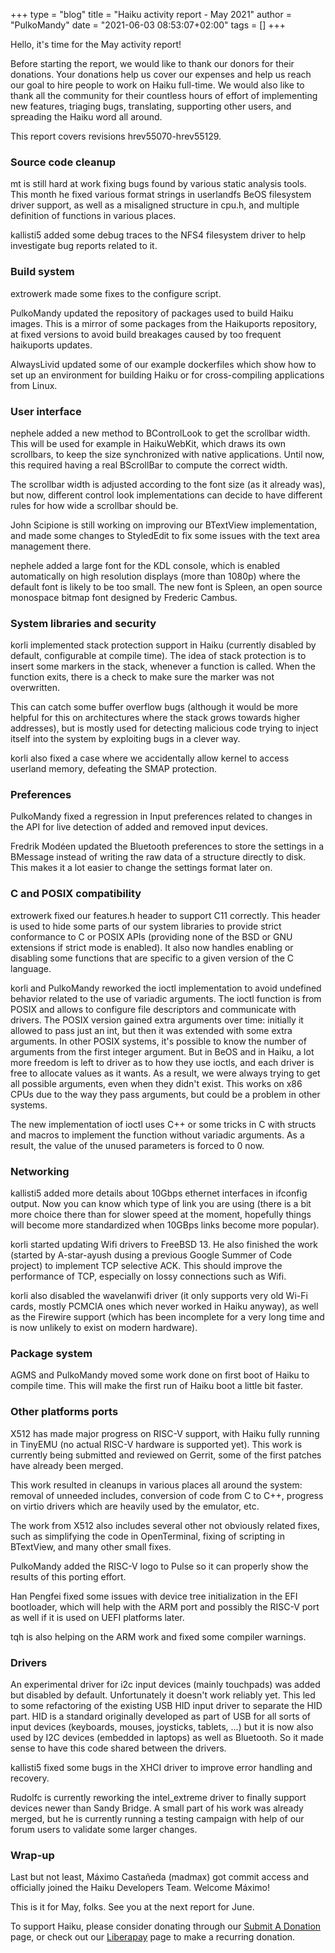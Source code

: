 +++
type = "blog"
title = "Haiku activity report - May 2021"
author = "PulkoMandy"
date = "2021-06-03 08:53:07+02:00"
tags = []
+++

Hello, it's time for the May activity report!

Before starting the report, we would like to thank our donors for their donations. Your donations help us cover our expenses and help us reach our goal to hire people to work on Haiku full-time. We would also like to thank all the community for their countless hours of effort of implementing new features, triaging bugs, translating, supporting other users, and spreading the Haiku word all around.

This report covers revisions hrev55070-hrev55129.

<h3>Source code cleanup</h3>

mt is still hard at work fixing bugs found by various static analysis tools.
This month he fixed various format strings in userlandfs BeOS filesystem driver support, as well as a misaligned structure in cpu.h, and multiple definition of functions in various places.

kallisti5 added some debug traces to the NFS4 filesystem driver to help investigate bug reports related to it.

<h3>Build system</h3>

extrowerk made some fixes to the configure script.

PulkoMandy updated the repository of packages used to build Haiku images. This is a mirror of some packages from the Haikuports repository, at fixed versions to avoid build breakages caused by too frequent haikuports updates.

AlwaysLivid updated some of our example dockerfiles which show how to set up an environment for building Haiku or for cross-compiling applications from Linux.

<h3>User interface</h3>

nephele added a new method to BControlLook to get the scrollbar width. This will be used for example in HaikuWebKit, which draws its own scrollbars, to keep the size synchronized with native applications. Until now, this required having a real BScrollBar to compute the correct width.

The scrollbar width is adjusted according to the font size (as it already was), but now, different control look implementations can decide to have different rules for how wide a scrollbar should be.

John Scipione is still working on improving our BTextView implementation, and made some changes to StyledEdit to fix some issues with the text area management there.

nephele added a large font for the KDL console, which is enabled automatically on high resolution displays (more than 1080p) where the default font is likely to be too small. The new font is Spleen, an open source monospace bitmap font designed by Frederic Cambus.

<h3>System libraries and security</h3>

korli implemented stack protection support in Haiku (currently disabled by default, configurable at compile time). The idea of stack protection is to insert some markers in the stack, whenever a function is called. When the function exits, there is a check to make sure the marker was not overwritten.

This can catch some buffer overflow bugs (although it would be more helpful for this on architectures where the stack grows towards higher addresses), but is mostly used for detecting malicious code trying to inject itself into the system by exploiting bugs in a clever way.

korli also fixed a case where we accidentally allow kernel to access userland memory, defeating the SMAP protection.

<h3>Preferences</h3>

PulkoMandy fixed a regression in Input preferences related to changes in the API for live detection of added and removed input devices.

Fredrik Modéen updated the Bluetooth preferences to store the settings in a BMessage instead of writing the raw data of a structure directly to disk. This makes it a lot easier to change the settings format later on.

<h3>C and POSIX compatibility</h3>

extrowerk fixed our features.h header to support C11 correctly. This header is used to hide some parts of our system libraries to provide strict conformance to C or POSIX APIs (providing none of the BSD or GNU extensions if strict mode is enabled). It also now handles enabling or disabling some functions that are specific to a given version of the C language.

korli and PulkoMandy reworked the ioctl implementation to avoid undefined behavior related to the use of variadic arguments. The ioctl function is from POSIX and allows to configure file descriptors and communicate with drivers. The POSIX version gained extra arguments over time: initially it allowed to pass just an int, but then it was extended with some extra arguments. In other POSIX systems, it's possible to know the number of arguments from the first integer argument. But in BeOS and in Haiku, a lot more freedom is left to driver as to how they use ioctls, and each driver is free to allocate values as it wants. As a result, we were always trying to get all possible arguments, even when they didn't exist. This works on x86 CPUs due to the way they pass arguments, but could be a problem in other systems.

The new implementation of ioctl uses C++ or some tricks in C with structs and macros to implement the function without variadic arguments. As a result, the value of the unused parameters is forced to 0 now.

<h3>Networking</h3>

kallisti5 added more details about 10Gbps ethernet interfaces in ifconfig output. Now you can know which type of link you are using (there is a bit more choice there than for slower speed at the moment, hopefully things will become more standardized when 10GBps links become more popular).

korli started updating Wifi drivers to FreeBSD 13. He also finished the work (started by A-star-ayush dusing a previous Google Summer of Code project) to implement TCP selective ACK. This should improve the performance of TCP, especially on lossy connections such as Wifi.

korli also disabled the wavelanwifi driver (it only supports very old Wi-Fi cards, mostly PCMCIA ones which never worked in Haiku anyway), as well as the Firewire support (which has been incomplete for a very long time and is now unlikely to exist on modern hardware).

<h3>Package system</h3>

AGMS and PulkoMandy moved some work done on first boot of Haiku to compile time. This will make the first run of Haiku boot a little bit faster.

<h3>Other platforms ports</h3>

X512 has made major progress on RISC-V support, with Haiku fully running in TinyEMU (no actual RISC-V hardware is supported yet). This work is currently being submitted and reviewed on Gerrit, some of the first patches have already been merged.

This work resulted in cleanups in various places all around the system: removal of unneeded includes, conversion of code from C to C++, progress on virtio drivers which are heavily used by the emulator, etc.

The work from X512 also includes several other not obviously related fixes, such as simplifying the code in OpenTerminal, fixing of scripting in BTextView, and many other small fixes.

PulkoMandy added the RISC-V logo to Pulse so it can properly show the results of this porting effort.

Han Pengfei fixed some issues with device tree initialization in the EFI bootloader, which will help with the ARM port and possibly the RISC-V port as well if it is used on UEFI platforms later.

tqh is also helping on the ARM work and fixed some compiler warnings.

<h3>Drivers</h3>

An experimental driver for i2c input devices (mainly touchpads) was added but disabled by default. Unfortunately it doesn't work reliably yet. This led to some refactoring of the existing USB HID input driver to separate the HID part. HID is a standard originally developed as part of USB for all sorts of input devices (keyboards, mouses, joysticks, tablets, ...) but it is now also used by I2C devices (embedded in laptops) as well as Bluetooth. So it made sense to have this code shared between the drivers.

kallisti5 fixed some bugs in the XHCI driver to improve error handling and recovery.

Rudolfc is currently reworking the intel_extreme driver to finally support devices newer than Sandy Bridge. A small part of his work was already merged, but he is currently running a testing campaign with help of our forum users to validate some larger changes.

<h3>Wrap-up</h3>

Last but not least, Máximo Castañeda (madmax) got commit access and officially joined the Haiku Developers Team. Welcome Máximo!

This is it for May, folks. See you at the next report for June.

To support Haiku, please consider donating through our <a href="https://www.haiku-inc.org/donate/">Submit A Donation</a> page, or check out our <a href="https://liberapay.com/haiku.inc/">Liberapay</a> page to make a recurring donation.
